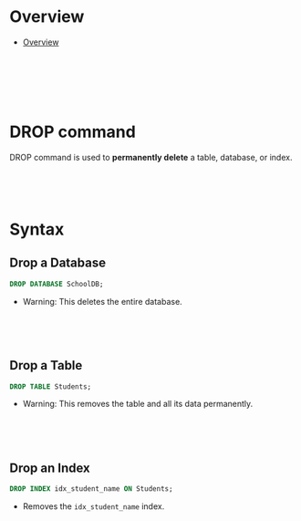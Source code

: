 # Overview

- [Overview](#overview)

&nbsp;

&nbsp;

&nbsp;

# DROP command

DROP command is used to **permanently delete** a table, database, or index.

&nbsp;

&nbsp;

# Syntax

## Drop a Database

```sql
DROP DATABASE SchoolDB;
```

- Warning: This deletes the entire database.

&nbsp;

&nbsp;

## Drop a Table

```sql
DROP TABLE Students;
```

- Warning: This removes the table and all its data permanently.

&nbsp;

&nbsp;

## Drop an Index

```sql
DROP INDEX idx_student_name ON Students;
```

- Removes the `idx_student_name` index.

&nbsp;

&nbsp;

&nbsp;

&nbsp;

&nbsp;
